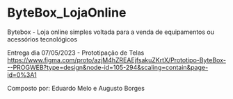 # ByteBox_LojaOnline
Bytebox - Loja online simples voltada para a venda de equipamentos ou acessórios tecnológicos 

Entrega dia 07/05/2023 - Prototipação de Telas
https://www.figma.com/proto/azjM4hZREAEjfsakuZKrtX/Prototipo-ByteBox---PROGWEB?type=design&node-id=105-294&scaling=contain&page-id=0%3A1



Composto por:
Eduardo Melo e Augusto Borges 
